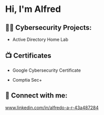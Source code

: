 <h1>Hi, I'm Alfred

<h2>👨‍💻 Cybersecurity Projects:</h2>

- Active Directory Home Lab

<h2>📺 Certificates </h2>

- Google Cybersecurity Certificate

- Comptia Sec+

<h2> 🤳 Connect with me:</h2> 

www.linkedin.com/in/alfredo-a-r-43a487284

<!--
**joshmadakor1/joshmadakor1** is a ✨ _special_ ✨ repository because its `README.md` (this file) appears on your GitHub profile.

Here are some ideas to get you started:

- 🔭 I’m currently working on ...
- 🌱 I’m currently learning ...
- 👯 I’m looking to collaborate on ...
- 🤔 I’m looking for help with ...
- 💬 Ask me about ...
- 📫 How to reach me: ...
- 😄 Pronouns: ...
- ⚡ Fun fact: ...
-->
